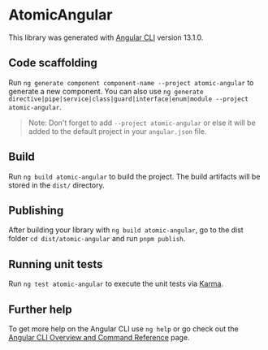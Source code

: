 # AtomicAngular

This library was generated with [Angular CLI](https://github.com/angular/angular-cli) version 13.1.0.

## Code scaffolding

Run `ng generate component component-name --project atomic-angular` to generate a new component. You can also use `ng generate directive|pipe|service|class|guard|interface|enum|module --project atomic-angular`.
> Note: Don't forget to add `--project atomic-angular` or else it will be added to the default project in your `angular.json` file. 

## Build

Run `ng build atomic-angular` to build the project. The build artifacts will be stored in the `dist/` directory.

## Publishing

After building your library with `ng build atomic-angular`, go to the dist folder `cd dist/atomic-angular` and run `pnpm publish`.

## Running unit tests

Run `ng test atomic-angular` to execute the unit tests via [Karma](https://karma-runner.github.io).

## Further help

To get more help on the Angular CLI use `ng help` or go check out the [Angular CLI Overview and Command Reference](https://angular.io/cli) page.
